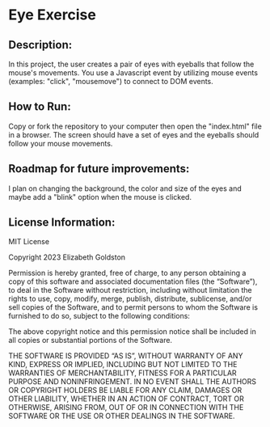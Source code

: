 # Eye Exercise
## Description:
In this project, the user creates a pair of eyes with eyeballs that follow the mouse's movements. You use a Javascript event by utilizing mouse events (examples: "click", "mousemove") to connect to DOM events.

## How to Run:
Copy or fork the repository to your computer then open the "index.html" file in a browser. The screen should have a set of eyes and the eyeballs should follow your mouse movements.

## Roadmap for future improvements:
I plan on changing the background, the color and size of the eyes and maybe add a "blink" option when the mouse is clicked. 

## License Information:
MIT License

Copyright 2023 Elizabeth Goldston

Permission is hereby granted, free of charge, to any person obtaining a copy of this software and associated documentation files (the “Software”), to deal in the Software without restriction, including without limitation the rights to use, copy, modify, merge, publish, distribute, sublicense, and/or sell copies of the Software, and to permit persons to whom the Software is furnished to do so, subject to the following conditions:

The above copyright notice and this permission notice shall be included in all copies or substantial portions of the Software.

THE SOFTWARE IS PROVIDED “AS IS”, WITHOUT WARRANTY OF ANY KIND, EXPRESS OR IMPLIED, INCLUDING BUT NOT LIMITED TO THE WARRANTIES OF MERCHANTABILITY, FITNESS FOR A PARTICULAR PURPOSE AND NONINFRINGEMENT. IN NO EVENT SHALL THE AUTHORS OR COPYRIGHT HOLDERS BE LIABLE FOR ANY CLAIM, DAMAGES OR OTHER LIABILITY, WHETHER IN AN ACTION OF CONTRACT, TORT OR OTHERWISE, ARISING FROM, OUT OF OR IN CONNECTION WITH THE SOFTWARE OR THE USE OR OTHER DEALINGS IN THE SOFTWARE.


